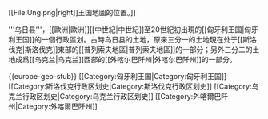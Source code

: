 [[File:Ung.png|right]]王国地圖的位置。]]

'''乌日县'''，[[歐洲|歐洲]][[中世紀|中世紀]]至20世紀初出現的[[匈牙利王国|匈牙利王国]]的一個行政區划。古時乌日县的土地，原來三分一的土地現在处于[[斯洛伐克|斯洛伐克]]東部的[[普列索夫地區|普列索夫地區]]的一部分；另外三分二的土地成爲[[乌克兰|乌克兰]]西部的[[外喀尔巴阡州|外喀尔巴阡州]]的一部分。 

<!----
[http://images.opentopia.com/enc/926/925763/Ung.jpg 古地图]

[[乌日河|乌日河]]:横穿斯洛伐克、乌克兰。

Uzhhorod:乌日戈罗德，乌日河上的城市，乌克兰最西部边境的小城市，风景独特。

''UZH-PORTAL.COM - Ужгородский портал: форум, чат, новости ... ужгород,ужгорода,ужгороду,ужгородом,уж город,портал,ужгородский портал,уж-портал,закарпаття,закарпатье,ужгородский район,мукачево,иршава,березный,березний''
---->

{{europe-geo-stub}}
[[Category:匈牙利王国|Category:匈牙利王国]]
[[Category:斯洛伐克行政区划史|Category:斯洛伐克行政区划史]]
[[Category:乌克兰行政区划史|Category:乌克兰行政区划史]]
[[Category:外喀爾巴阡州|Category:外喀爾巴阡州]]